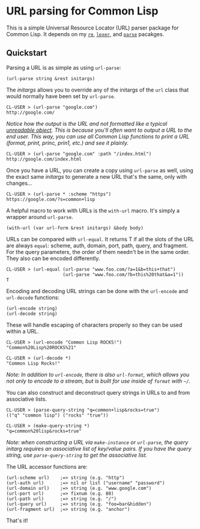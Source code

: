 # URL parsing for Common Lisp

This is a simple Universal Resource Locator (URL) parser package for Common Lisp. It depends on my [`re`](http://github.com/massung/re), [`lexer`](http://github.com/massung/lexer), and [`parse`](http://github.com/massung/parse) pacakges.

## Quickstart

Parsing a URL is as simple as using `url-parse`:

    (url-parse string &rest initargs)

The *initargs* allows you to override any of the initargs of the `url` class that would normally have been set by `url-parse`.

    CL-USER > (url-parse "google.com")
    http://google.com/

*Notice how the output is the URL and not formatted like a typical [unreadable object](http://www.lispworks.com/documentation/HyperSpec/Body/m_pr_unr.htm#print-unreadable-object). This is because you'll often want to output a URL to the end user. This way, you can use all Common Lisp functions to print a URL (format, print, princ, prin1, etc.) and see it plainly.*

    CL-USER > (url-parse "google.com" :path "/index.html")
    http://google.com/index.html

Once you have a URL, you can create a copy using `url-parse` as well, using the exact same *initargs* to generate a new URL that's the same, only with changes...

    CL-USER > (url-parse * :scheme "https")
    https://google.com/?s=common+lisp

A helpful macro to work with URLs is the `with-url` macro. It's simply a wrapper around `url-parse`.

    (with-url (var url-form &rest initargs) &body body)

URLs can be compared with `url-equal`. It returns T if all the slots of the URL are always `equal`: scheme, auth, domain, port, path, query, and fragment. For the query parameters, the order of them needn't be in the same order. They also can be encoded differently.

    CL-USER > (url-equal (url-parse "www.foo.com/?a=1&b=this+that")
                         (url-parse "www.foo.com/?b=this%20that&a=1"))
    T

Encoding and decoding URL strings can be done with the `url-encode` and `url-decode` functions:

    (url-encode string)
    (url-decode string)

These will handle escaping of characters properly so they can be used within a URL.

    CL-USER > (url-encode "Common Lisp ROCKS!")
    "Common%20Lisp%20ROCKS%21"

    CL-USER > (url-decode *)
    "Common Lisp Rocks!"

*Note: In addition to `url-encode`, there is also `url-format`, which allows you not only to encode to a stream, but is built for use inside of `format` with `~/`.*

You can also construct and deconstruct query strings in URLs to and from associative lists.

    CL-USER > (parse-query-string "q=common+lisp&rocks=true")
    (("q" "common lisp") ("rocks" "true"))

    CL-USER > (make-query-string *)
    "q=common%20lisp&rocks=true"

*Note: when constructing a URL via `make-instance` or `url-parse`, the *query* initarg requires an associative list of key/value pairs. If you have the query string, use `parse-query-string` to get the associative list.*

The URL accessor functions are:

    (url-scheme url)    ;=> string (e.g. "http")
    (url-auth url)      ;=> nil or list ("username" "password")
    (url-domain url)    ;=> string (e.g. "www.google.com")
    (url-port url)      ;=> fixnum (e.g. 80)
    (url-path url)      ;=> string (e.g. "/")
    (url-query url)     ;=> string (e.g. "foo=bar&hidden")
    (url-fragment url)  ;=> string (e.g. "anchor")

That's it!
